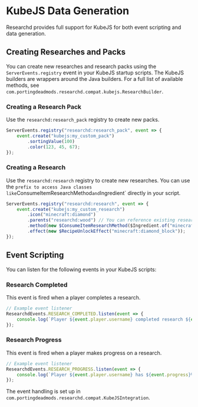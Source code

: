 # KubeJS Data Generation

Researchd provides full support for KubeJS for both event scripting and data generation.

## Creating Researches and Packs

You can create new researches and research packs using the `ServerEvents.registry` event in your KubeJS startup scripts. The KubeJS builders are wrappers around the Java builders. For a full list of available methods, see `com.portingdeadmods.researchd.compat.kubejs.ResearchBuilder`.

### Creating a Research Pack

Use the `researchd:research_pack` registry to create new packs.

```javascript
ServerEvents.registry("researchd:research_pack", event => {
    event.create("kubejs:my_custom_pack")
        .sortingValue(100)
        .color(123, 45, 67);
});
```

### Creating a Research

Use the `researchd:research` registry to create new researches. You can use the ` prefix to access Java classes like `ConsumeItemResearchMethod` and `Ingredient` directly in your script.

```javascript
ServerEvents.registry("researchd:research", event => {
    event.create("kubejs:my_custom_research")
        .icon("minecraft:diamond")
        .parents("researchd:wood") // You can reference existing researches here
        .method(new $ConsumeItemResearchMethod($Ingredient.of("minecraft:dirt"), 16))
        .effect(new $RecipeUnlockEffect("minecraft:diamond_block"));
});
```

## Event Scripting

You can listen for the following events in your KubeJS scripts:

### Research Completed

This event is fired when a player completes a research.

```javascript
// Example event listener
ResearchdEvents.RESEARCH_COMPLETED.listen(event => {
    console.log(`Player ${event.player.username} completed research ${event.research}`);
});
```

### Research Progress

This event is fired when a player makes progress on a research.

```javascript
// Example event listener
ResearchdEvents.RESEARCH_PROGRESS.listen(event => {
    console.log(`Player ${event.player.username} has ${event.progress}% progress on research ${event.research}`);
});
```

The event handling is set up in `com.portingdeadmods.researchd.compat.KubeJSIntegration`.

